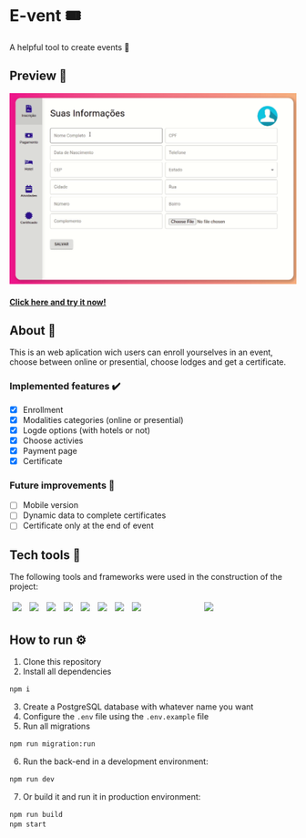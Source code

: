 # E-vent :tickets:
A helpful tool to create events :tada:
## Preview 👀
![event preview](./src/assets/event.gif) 
#### [Click here and try it now!](https://drivent-front-lyart.vercel.app/)
## About 🔎
This is an web aplication wich users can enroll yourselves in an event, choose between online or presential, choose lodges and get a certificate.
### Implemented features :heavy_check_mark:
- [x] Enrollment
- [x] Modalities categories (online or presential)
- [x] Logde options (with hotels or not)
- [x] Choose activies
- [x] Payment page
- [x] Certificate 
### Future improvements 🔮
- [ ] Mobile version
- [ ] Dynamic data to complete certificates
- [ ] Certificate only at the end of event
## Tech tools 🔧
The following tools and frameworks were used in the construction of the project:<br>
<p>
  <img style='margin: 5px;' src='https://img.shields.io/badge/JavaScript-323330?style=for-the-badge&logo=javascript&logoColor=F7DF1E'>
  <img style='margin: 5px;' src='https://img.shields.io/badge/TypeScript-007ACC?style=for-the-badge&logo=typescript&logoColor=white'>
  <img style='margin: 5px;' src="https://img.shields.io/badge/PostgreSQL-316192?style=for-the-badge&logo=postgresql&logoColor=white"/>
  <img style='margin: 5px;' src="https://img.shields.io/badge/redis-%23DD0031.svg?&style=for-the-badge&logo=redis&logoColor=white"/>
  <img style='margin: 5px;' src='https://img.shields.io/badge/Node.js-339933?style=for-the-badge&logo=nodedotjs&logoColor=white'>
  <img style='margin: 5px;' src='https://img.shields.io/badge/npm-CB3837?style=for-the-badge&logo=npm&logoColor=white'>
  <img style='margin: 5px;' src='https://img.shields.io/badge/Jest-C21325?style=for-the-badge&logo=jest&logoColor=white'>
  <img style='margin: 5px;' src='https://img.shields.io/badge/Express.js-000000?style=for-the-badge&logo=express&logoColor=white'>
  <img style='margin: 5px;' src'https://img.shields.io/badge/React_Router-CA4245?style=for-the-badge&logo=react-router&logoColor=white'>
  <img style='margin: 5px;' src'https://img.shields.io/badge/Webpack-8DD6F9?style=for-the-badge&logo=Webpack&logoColor=white'>
  <img style='margin: 5px;' src'https://img.shields.io/badge/JWT-000000?style=for-the-badge&logo=JSON%20web%20tokens&logoColor=white'>
  <img style='margin: 5px;' src'https://img.shields.io/badge/Amazon AWS-{232F3E}?style=for-the-badge&logo=amazonaws&logoColor=white'>
  <img style='margin: 5px;' src'https://img.shields.io/badge/Heroku-430098?style=for-the-badge&logo=heroku&logoColor=white'>
  <img style='margin: 5px;' src'https://img.shields.io/badge/Visual_Studio-5C2D91?style=for-the-badge&logo=visual%20studio&logoColor=white'>
  <img style='margin: 5px;' src' https://img.shields.io/badge/Trello-0052CC?style=for-the-badge&logo=trello&logoColor=white'>
  <img style='margin: 5px;' src='https://img.shields.io/badge/eslint-3A33D1?style=for-the-badge&logo=eslint&logoColor=white'>
</p>

## How to run ⚙️

1. Clone this repository
2. Install all dependencies
```bash
npm i
```
3. Create a PostgreSQL database with whatever name you want
4. Configure the `.env` file using the `.env.example` file
5. Run all migrations
```bash
npm run migration:run
```
6. Run the back-end in a development environment:
```bash
npm run dev
```
7. Or build it and run it in production environment:
```bash
npm run build
npm start
```
